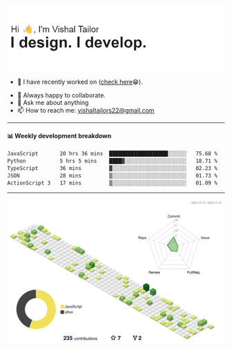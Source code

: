 ![Hi, I'm Vishal Tailor. I design. I develop.](https://github.com/vishaltailors/vishaltailors/blob/main/header.png?raw=true)

- 🔭 I have recently worked on ([check here](https://vishaltailor.com)😁).
<!-- - 🎦 Currently watching: JavaScript: The Hard Parts By Will Sentance. -->
- 👯 Always happy to collaborate.
- 💬 Ask me about anything
- 📫 How to reach me: <a href="mailto:vishaltailors22@gmail.com">vishaltailors22@gmail.com</a>

<hr /> 
<h4>📊 Weekly development breakdown</h4>
<!--START_SECTION:waka-->

```txt
JavaScript       20 hrs 36 mins  ███████████████████░░░░░░   75.68 %
Python           5 hrs 5 mins    ████▓░░░░░░░░░░░░░░░░░░░░   18.71 %
TypeScript       36 mins         ▓░░░░░░░░░░░░░░░░░░░░░░░░   02.23 %
JSON             28 mins         ▒░░░░░░░░░░░░░░░░░░░░░░░░   01.73 %
ActionScript 3   17 mins         ▒░░░░░░░░░░░░░░░░░░░░░░░░   01.09 %
```

<!--END_SECTION:waka-->
<hr /> 

![](./profile-3d-contrib/profile-green-animate.svg)

